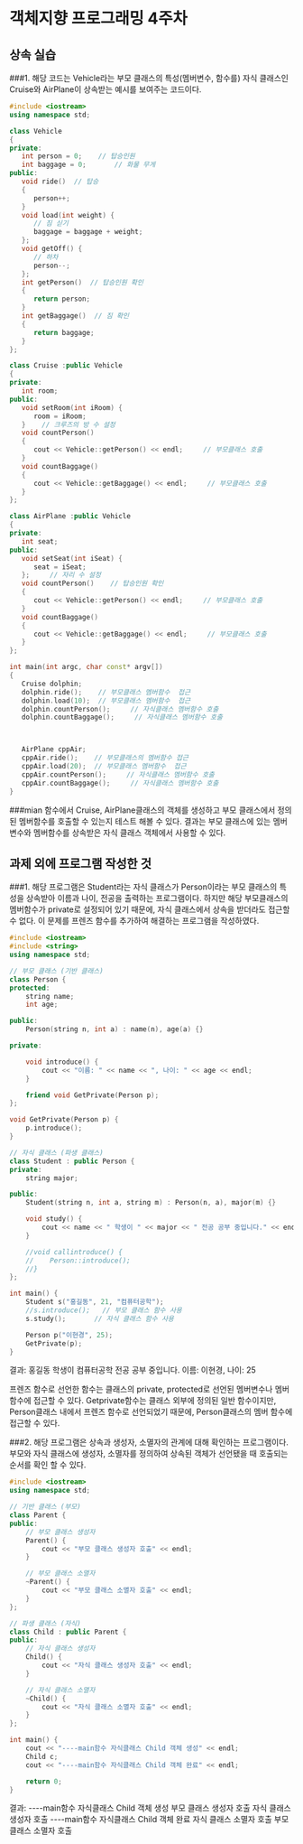 # 객체지향 프로그래밍 4주차 

## 상속 실습

###1. 해당 코드는 Vehicle라는 부모 클래스의 특성(멤버변수, 함수를) 자식 클래스인 Cruise와 AirPlane이 상속받는 예시를 보여주는 코드이다. 

```cpp
#include <iostream>
using namespace std;

class Vehicle
{
private:
   int person = 0;    // 탑승인원
   int baggage = 0;       // 화물 무게
public:
   void ride()  // 탑승
   {
      person++;
   }
   void load(int weight) {
      // 짐 싣기
      baggage = baggage + weight;
   };   
   void getOff() {
      // 하차
      person--;
   };   
   int getPerson()  // 탑승인원 확인
   {
      return person;
   }
   int getBaggage()  // 짐 확인
   {
      return baggage;
   }
};

class Cruise :public Vehicle
{
private:
   int room;
public:
   void setRoom(int iRoom) {
      room = iRoom;
   }    // 크루즈의 방 수 설정
   void countPerson()
   {
      cout << Vehicle::getPerson() << endl;     // 부모클래스 호출
   }
   void countBaggage()
   {
      cout << Vehicle::getBaggage() << endl;     // 부모클래스 호출
   }
};

class AirPlane :public Vehicle
{
private:
   int seat;
public:
   void setSeat(int iSeat) {
      seat = iSeat;
   };     // 자리 수 설정
   void countPerson()    // 탑승인원 확인
   {
      cout << Vehicle::getPerson() << endl;     // 부모클래스 호출
   }
   void countBaggage()
   {
      cout << Vehicle::getBaggage() << endl;     // 부모클래스 호출
   }
};

int main(int argc, char const* argv[])
{
   Cruise dolphin;
   dolphin.ride();    // 부모클래스 멤버함수  접근
   dolphin.load(10);  // 부모클래스 멤버함수  접근
   dolphin.countPerson();     // 자식클래스 멤버함수 호출
   dolphin.countBaggage();     // 자식클래스 멤버함수 호출



   AirPlane cppAir;
   cppAir.ride();    // 부모클래스의 멤버함수 접근
   cppAir.load(20);  // 부모클래스 멤버함수  접근 
   cppAir.countPerson();     // 자식클래스 멤버함수 호출
   cppAir.countBaggage();     // 자식클래스 멤버함수 호출
}
```
###mian 함수에서 Cruise, AirPlane클래스의 객체를 생성하고 부모 클래스에서 정의된 멤버함수를 호출할 수 있는지 테스트 해볼 수 있다.
결과는 부모 클래스에 있는 멤버변수와 멤버함수를 상속받은 자식 클래스 객체에서 사용할 수 있다.

## 과제 외에 프로그램 작성한 것

###1. 해당 프로그램은 Student라는 자식 클래스가 Person이라는 부모 클래스의 특성을 상속받아 이름과 나이, 전공을 출력하는 프로그램이다.
하지만 해당 부모클래스의 멤버함수가 private로 설정되어 있기 때문에, 자식 클래스에서 상속을 받더라도 접근할 수 없다. 이 문제를 프렌즈 함수를
추가하여 해결하는 프로그램을 작성하였다.

```cpp
#include <iostream>
#include <string>
using namespace std;

// 부모 클래스 (기반 클래스)
class Person {
protected:
    string name;
    int age;

public:
    Person(string n, int a) : name(n), age(a) {}

private:

    void introduce() {
        cout << "이름: " << name << ", 나이: " << age << endl;
    }

    friend void GetPrivate(Person p);
};

void GetPrivate(Person p) {
    p.introduce();
}

// 자식 클래스 (파생 클래스)
class Student : public Person {
private:
    string major;

public:
    Student(string n, int a, string m) : Person(n, a), major(m) {}

    void study() {
        cout << name << " 학생이 " << major << " 전공 공부 중입니다." << endl;
    }

    //void callintroduce() {
    //    Person::introduce();
    //}
};

int main() {
    Student s("홍길동", 21, "컴퓨터공학");
    //s.introduce();   // 부모 클래스 함수 사용
    s.study();       // 자식 클래스 함수 사용

    Person p("이현경", 25);
    GetPrivate(p);
}
```
결과: 
홍길동 학생이 컴퓨터공학 전공 공부 중입니다.
이름: 이현경, 나이: 25

프렌즈 함수로 선언한 함수는 클래스의 private, protected로 선언된 멤버변수나 멤버 함수에 접근할 수 있다. Getprivate함수는
클래스 외부에 정의된 일반 함수이지만, Person클래스 내에서 프렌즈 함수로 선언되었기 때문에, Person클래스의 멤버 함수에 접근할 수 있다.

###2. 해당 프로그램은 상속과 생성자, 소멸자의 관계에 대해 확인하는 프로그램이다.
부모와 자식 클래스에 생성자, 소멸자를 정의하여 상속된 객체가 선언됐을 때 호출되는 순서를 확인 할 수 있다.

```cpp
#include <iostream>
using namespace std;

// 기반 클래스 (부모)
class Parent {
public:
    // 부모 클래스 생성자
    Parent() {
        cout << "부모 클래스 생성자 호출" << endl;
    }

    // 부모 클래스 소멸자
    ~Parent() {
        cout << "부모 클래스 소멸자 호출" << endl;
    }
};

// 파생 클래스 (자식)
class Child : public Parent {
public:
    // 자식 클래스 생성자
    Child() {
        cout << "자식 클래스 생성자 호출" << endl;
    }

    // 자식 클래스 소멸자
    ~Child() {
        cout << "자식 클래스 소멸자 호출" << endl;
    }
};

int main() {
    cout << "----main함수 자식클래스 Child 객체 생성" << endl;
    Child c; 
    cout << "----main함수 자식클래스 Child 객체 완료" << endl;

    return 0;
}
```

결과: 
----main함수 자식클래스 Child 객체 생성
부모 클래스 생성자 호출
자식 클래스 생성자 호출
----main함수 자식클래스 Child 객체 완료
자식 클래스 소멸자 호출
부모 클래스 소멸자 호출


